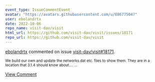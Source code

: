 ```yaml
---
event_type: IssueCommentEvent
avatar: "https://avatars.githubusercontent.com/u/88677504?"
user: ebolandrtx
date: 2022-10-06
repo_name: visit-dav/visit
html_url: https://github.com/visit-dav/visit/issues/18171
repo_url: https://github.com/visit-dav/visit
---
```


<a href='https://github.com/ebolandrtx' target='_blank'>ebolandrtx</a> commented on issue <a href='https://github.com/visit-dav/visit/issues/18171' target='_blank'>visit-dav/visit#18171</a>.

<small>We build our own and update the networks.dat etc. files to show them. They are in a location that 3.1.4 should know about.... ...</small>

<a href='https://github.com/visit-dav/visit/issues/18171' target='_blank'>View Comment</a>